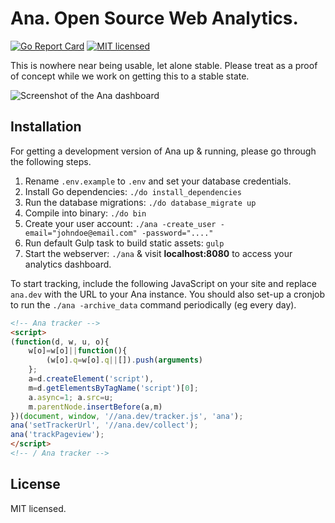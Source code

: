 Ana. Open Source Web Analytics.
==============================

[![Go Report Card](https://goreportcard.com/badge/github.com/dannyvankooten/ana)](https://goreportcard.com/report/github.com/dannyvankooten/ana)
[![MIT licensed](https://img.shields.io/badge/license-MIT-blue.svg)](https://raw.githubusercontent.com/dannyvankooten/ana/master/LICENSE)


This is nowhere near being usable, let alone stable. Please treat as a proof of concept while we work on getting this to a stable state.

![Screenshot of the Ana dashboard](https://github.com/dannyvankooten/ana/raw/master/assets/img/screenshot.png?v=6)

## Installation

For getting a development version of Ana up & running, please go through the following steps.

1. Rename `.env.example` to `.env` and set your database credentials.
2. Install Go dependencies: `./do install_dependencies`
3. Run the database migrations: `./do database_migrate up`
3. Compile into binary: `./do bin`
4. Create your user account: `./ana -create_user -email="johndoe@email.com" -password="...."`
5. Run default Gulp task to build static assets: `gulp`
6. Start the webserver: `./ana` & visit **localhost:8080** to access your analytics dashboard.

To start tracking, include the following JavaScript on your site and replace `ana.dev` with the URL to your Ana instance. You should also set-up a cronjob to run the `./ana -archive_data` command periodically (eg every day).

```html
<!-- Ana tracker -->
<script>
(function(d, w, u, o){
	w[o]=w[o]||function(){
		(w[o].q=w[o].q||[]).push(arguments)
	};
	a=d.createElement('script'),
	m=d.getElementsByTagName('script')[0];
	a.async=1; a.src=u;
	m.parentNode.insertBefore(a,m)
})(document, window, '//ana.dev/tracker.js', 'ana');
ana('setTrackerUrl', '//ana.dev/collect');
ana('trackPageview');
</script>
<!-- / Ana tracker -->
```

## License

MIT licensed.
